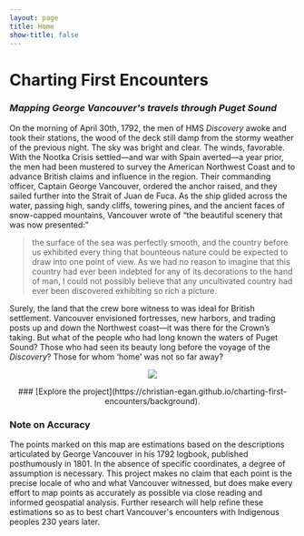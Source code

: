 ```yaml
---
layout: page
title: Home
show-title: false
---
```


# Charting First Encounters

### *Mapping George Vancouver's travels through Puget Sound*

On the morning of April 30th, 1792, the men of HMS _Discovery_ awoke and took their stations, the wood of the deck still damp from the stormy weather of the previous night. The sky was bright and clear. The winds, favorable. With the Nootka Crisis settled—and war with Spain averted—a year prior, the men had been mustered to survey the American Northwest Coast and to advance British claims and influence in the region. Their commanding officer, Captain George Vancouver, ordered the anchor raised, and they sailed further into the Strait of Juan de Fuca. As the ship glided across the water, passing high, sandy cliffs, towering pines, and the ancient faces of snow-capped mountains, Vancouver wrote of “the beautiful scenery that was now presented:” 
> the surface of the sea was perfectly smooth, and the country before us exhibited every thing that bounteous nature could be expected to draw into one point of view. As we had no reason to imagine that this country had ever been indebted for any of its decorations to the hand of man, I could not possibly believe that any uncultivated country had ever been discovered exhibiting so rich a picture.

Surely, the land that the crew bore witness to was ideal for British settlement. Vancouver envisioned fortresses, new harbors, and trading posts up and down the Northwest coast—it was there for the Crown’s taking. But what of the people who had long known the waters of Puget Sound? Those who had seen its beauty long before the voyage of the _Discovery_? Those for whom ‘home’ was not so far away?

<p align="center">
    <img src="https://i0.wp.com/www.postalley.org/wp-content/uploads/2023/05/IMG_0667-1.jpg?w=500&ssl=1" />
</p>

<p align="center">
    ### [Explore the project](https://christian-egan.github.io/charting-first-encounters/background).
</p>

### Note on Accuracy
The points marked on this map are estimations based on the descriptions articulated by George Vancouver in his 1792 logbook, published posthumously in 1801. In the absence of specific coordinates, a degree of assumption is necessary. This project makes no claim that each point is the precise locale of who and what Vancouver witnessed, but does make every effort to map points as accurately as possible via close reading and informed geospatial analysis. Further research will help refine these estimations so as to best chart Vancouver's encounters with Indigenous peoples 230 years later.

